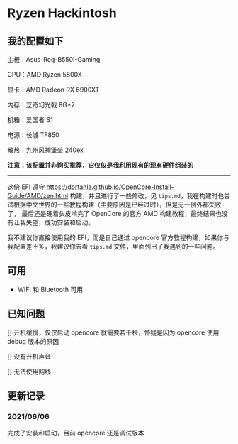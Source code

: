 # Ryzen Hackintosh

## 我的配置如下

主板：Asus-Rog-B550I-Gaming

CPU：AMD Ryzen 5800X

显卡：AMD Radeon RX 6900XT

内存：芝奇幻光戟 8G*2 

机箱：爱国者 S1

电源：长城 TF850

散热：九州风神堡垒 240ex

**注意：该配置并非购买推荐，它仅仅是我利用现有的现有硬件组装的**

------

这份 EFI 遵守 https://dortania.github.io/OpenCore-Install-Guide/AMD/zen.html 构建，并且进行了一些修改，见 `tips.md`，我在构建时也尝试根据中文世界的一些教程构建（主要原因是已经过时），但是无一例外都失败了，
最后还是硬着头皮啃完了 OpenCore 的官方 AMD 构建教程，最终结果也没有让我失望，成功安装和启动。

我不建议你直接使用我的 EFI，而是自己通过 opencore 官方教程构建，如果你与我配置差不多，我建议你去看 `tips.md` 文件，里面列出了我遇到的一些问题。

## 可用

* WIFI 和 Bluetooth 可用

## 已知问题

[] 开机缓慢，仅仅启动 opencore 就需要若干秒，怀疑是因为 opencore 使用 debug 版本的原因

[] 没有开机声音

[] 无法使用网线

## 更新记录

### 2021/06/06
完成了安装和启动，目前 opencore 还是调试版本


